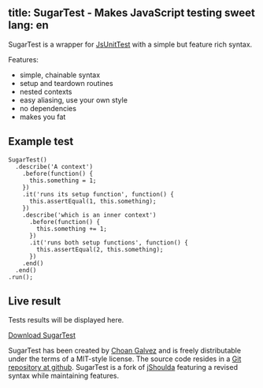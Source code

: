 title: SugarTest - Makes JavaScript testing sweet
lang: en
---
SugarTest is a wrapper for [JsUnitTest](http://github.com/drnic/jsunittest/) with a simple but feature rich syntax.

Features:

* simple, chainable syntax
* setup and teardown routines
* nested contexts
* easy aliasing, use your own style
* no dependencies
* makes you fat

## Example test

    SugarTest()
      .describe('A context')
        .before(function() {
          this.something = 1;
        })
        .it('runs its setup function', function() {
          this.assertEqual(1, this.something);
        })
        .describe('which is an inner context')
          .before(function() {
            this.something += 1;
          })
          .it('runs both setup functions', function() {
            this.assertEqual(2, this.something);
          })
        .end()
      .end()
    .run();


## Live result

<div id="testlog"><p>Tests results will be displayed here.</p></div>

<script type="text/javascript" charset="utf-8">
SugarTest()
  .describe('A context')
    .before(function() {
      this.something = 1;
    })
    .it('runs its setup function', function() {
      this.assertEqual(1, this.something);
    })
    .describe('which is an inner context')
      .before(function() {
        this.something += 1;
      })
      .it('runs both setup functions', function() {
        this.assertEqual(2, this.something);
      })
    .end()
  .end()
.run();
</script>

<p class="download"><a href="dl/sugar_test-<%= @version %>.zip">Download SugarTest</a></p>

SugarTest has been created by <a href="http://choangalvez.nom.es/" hreflang="es">Choan Galvez</a> and is freely distributable under the terms of a MIT-style license. The source code resides in a <a href="http://github.com/choan/sugar_test/">Git repository at github</a>. SugarTest is a fork of <a href="http://jshoulda.scriptia.net">jShoulda</a> featuring a revised syntax while maintaining features.